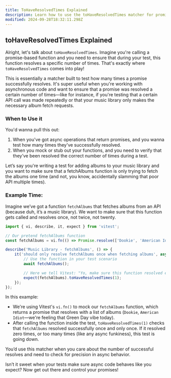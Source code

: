 ```yaml
---
title: ToHaveResolvedTimes Explained
description: Learn how to use the toHaveResolvedTimes matcher for promises.
modified: 2024-09-28T18:32:11.298Z
---
```


## toHaveResolvedTimes Explained

Alright, let's talk about `toHaveResolvedTimes`. Imagine you're calling a promise-based function and you need to ensure that during your test, this function resolves a specific number of times. That's exactly where `toHaveResolvedTimes` comes into play!

This is essentially a matcher built to test how many times a promise successfully resolves. It's super useful when you're working with asynchronous code and want to ensure that a promise was resolved a certain number of times—like for instance, if you're testing that a certain API call was made repeatedly or that your music library only makes the necessary album fetch requests.

### When to Use it

You'd wanna pull this out:

1. When you've got async operations that return promises, and you wanna test how many times they've successfully resolved.
2. When you mock or stub out your functions, and you need to verify that they’ve been resolved the correct number of times during a test.

Let’s say you're writing a test for adding albums to your music library and you want to make sure that a fetchAlbums function is only trying to fetch the albums one time (and not, you know, accidentally slamming that poor API multiple times).

### Example Time:

Imagine we’ve got a function `fetchAlbums` that fetches albums from an API (because duh, it’s a music library). We want to make sure that this function gets called and resolves once, not twice, not twenty.

```javascript
import { vi, describe, it, expect } from 'vitest';

// Our pretend fetchAlbums function
const fetchAlbums = vi.fn(() => Promise.resolve(['Dookie', 'American Idiot']));

describe('Music Library - fetchAlbums', () => {
	it('should only resolve fetchAlbums once when fetching albums', async () => {
		// Use the function in your test scenario
		await fetchAlbums();

		// Here we tell Vitest: "Yo, make sure this function resolved exactly ONCE."
		expect(fetchAlbums).toHaveResolvedTimes(1);
	});
});
```

In this example:

- We're using Vitest's `vi.fn()` to mock our `fetchAlbums` function, which returns a promise that resolves with a list of albums (`Dookie`, `American Idiot`—we're feeling that Green Day vibe today).
- After calling the function inside the test, `toHaveResolvedTimes(1)` checks that `fetchAlbums` resolved successfully once and only once. If it resolved zero times, or too many times (like any async funkiness), this test is going down.

You’d use this matcher when you care about the number of successful resolves and need to check for precision in async behavior.

Isn’t it sweet when your tests make sure async code behaves like you expect? Now get out there and control your promises!

```ts
```
